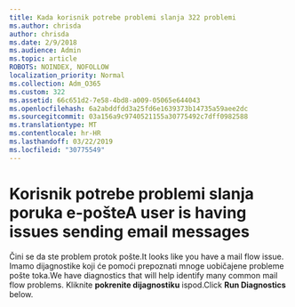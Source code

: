```yaml
---
title: Kada korisnik potrebe problemi slanja 322 problemi
ms.author: chrisda
author: chrisda
ms.date: 2/9/2018
ms.audience: Admin
ms.topic: article
ROBOTS: NOINDEX, NOFOLLOW
localization_priority: Normal
ms.collection: Adm_O365
ms.custom: 322
ms.assetid: 66c651d2-7e58-4bd8-a009-05065e644043
ms.openlocfilehash: 6a2abddfdd3a25fd6e1639373b14735a59aee2dc
ms.sourcegitcommit: 03a156a9c9740521155a30775492c7dff0982588
ms.translationtype: MT
ms.contentlocale: hr-HR
ms.lasthandoff: 03/22/2019
ms.locfileid: "30775549"
---
```

# <a name="a-user-is-having-issues-sending-email-messages"></a><span data-ttu-id="93c7c-102">Korisnik potrebe problemi slanja poruka e-pošte</span><span class="sxs-lookup"><span data-stu-id="93c7c-102">A user is having issues sending email messages</span></span>

<span data-ttu-id="93c7c-103">Čini se da ste problem protok pošte.</span><span class="sxs-lookup"><span data-stu-id="93c7c-103">It looks like you have a mail flow issue.</span></span> <span data-ttu-id="93c7c-104">Imamo dijagnostike koji će pomoći prepoznati mnoge uobičajene probleme pošte toka.</span><span class="sxs-lookup"><span data-stu-id="93c7c-104">We have diagnostics that will help identify many common mail flow problems.</span></span> <span data-ttu-id="93c7c-105">Kliknite **pokrenite dijagnostiku** ispod.</span><span class="sxs-lookup"><span data-stu-id="93c7c-105">Click **Run Diagnostics** below.</span></span> 
  

